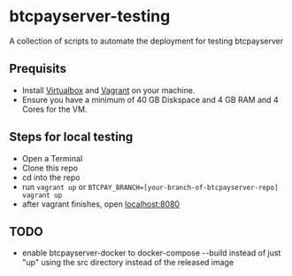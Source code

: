 # btcpayserver-testing
A collection of scripts to automate the deployment for testing btcpayserver

## Prequisits
* Install [Virtualbox](https://www.virtualbox.org) and [Vagrant](https://www.vagrantup.com/) on your machine.
* Ensure you have a minimum of 40 GB Diskspace and 4 GB RAM and 4 Cores for the VM.

## Steps for local testing
* Open a Terminal
* Clone this repo
* cd into the repo
* run `vagrant up` or `BTCPAY_BRANCH=[your-branch-of-btcpayserver-repo] vagrant up`
* after vagrant finishes, open [localhost:8080](http://localhost:8080)

## TODO
* enable btcpayserver-docker to docker-compose --build instead of just "up" using the src directory instead of the released image